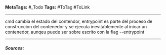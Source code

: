 **MetaTags:** #_Todo
**Tags:** #ToTag #ToLink 
- - -
cmd cambia el estado del contendor,
entrypoint es parte del proceso de construccion del contenedor y se ejecuta inevitablemente al inicar un contenedor, aunqeu puede ser sobre escrito con la flag --entrypoint


- - - 
#### ***Sources:***